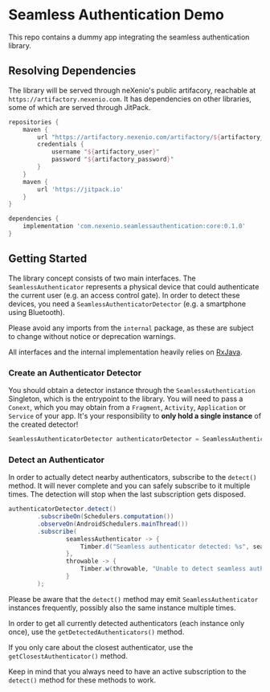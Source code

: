 Seamless Authentication Demo
============================

This repo contains a dummy app integrating the seamless authentication library.

## Resolving Dependencies

The library will be served through neXenio's public artifacory, reachable at `https://artifactory.nexenio.com`. It has dependencies on other libraries, some of which are served through JitPack.

```gradle
repositories {
    maven {
        url "https://artifactory.nexenio.com/artifactory/${artifactory_repository}/"
        credentials { 
            username "${artifactory_user}" 
            password "${artifactory_password}"
        }
    }
    maven {
        url 'https://jitpack.io'
    }
}

dependencies {
    implementation 'com.nexenio.seamlessauthentication:core:0.1.0'
}
```

## Getting Started

The library concept consists of two main interfaces. The `SeamlessAuthenticator` represents a physical device that could authenticate the current user (e.g. an access control gate). In order to detect these devices, you need a `SeamlessAuthenticatorDetector` (e.g. a smartphone using Bluetooth).

Please avoid any imports from the `internal` package, as these are subject to change without notice or deprecation warnings.

All interfaces and the internal implementation heavily relies on [RxJava](https://github.com/ReactiveX/RxJava).

### Create an Authenticator Detector

You should obtain a detector instance through the `SeamlessAuthentication` Singleton, which is the entrypoint to the library. You will need to pass a `Conext`, which you may obtain from a `Fragment`, `Activity`, `Application` or `Service` of your app. It's your responsibility to **only hold a single instance** of the created detector!

```java
SeamlessAuthenticatorDetector authenticatorDetector = SeamlessAuthentication.createDetector(this);
```

### Detect an Authenticator

In order to actually detect nearby authenticators, subscribe to the `detect()` method. It will never complete and you can safely subscribe to it multiple times. The detection will stop when the last subscription gets disposed.

```java
authenticatorDetector.detect()
        .subscribeOn(Schedulers.computation())
        .observeOn(AndroidSchedulers.mainThread())
        .subscribe(
                seamlessAuthenticator -> {
                    Timber.d("Seamless authenticator detected: %s", seamlessAuthenticator);
                },
                throwable -> {
                    Timber.w(throwable, "Unable to detect seamless authenticators");
                }
        );
```

Please be aware that the `detect()` method may emit `SeamlessAuthenticator` instances frequently, possibly also the same instance multiple times.

In order to get all currently detected authenticators (each instance only once), use the `getDetectedAuthenticators()` method.

If you only care about the closest authenticator, use the `getClosestAuthenticator()` method.

Keep in mind that you always need to have an active subscription to the `detect()` method for these methods to work.
